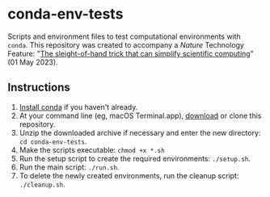 # conda-env-tests

Scripts and environment files to test computational environments with `conda`. This repository was created to accompany a _Nature_ Technology Feature: "[The sleight-of-hand trick that can simplify scientific computing](https://www.nature.com/articles/d41586-023-01469-0)" (01 May 2023).

## Instructions
1. [Install conda](https://docs.conda.io/projects/conda/en/latest/user-guide/install/index.html) if you haven't already.
2. At your command line (eg, macOS Terminal.app), [download](https://github.com/jperkel/conda-env-tests/archive/refs/heads/main.zip) or clone this repository. 
3. Unzip the downloaded archive if necessary and enter the new directory: `cd conda-env-tests`. 
4. Make the scripts executable: `chmod +x *.sh`
5. Run the setup script to create the required environments: `./setup.sh`. 
6. Run the main script: `./run.sh`.
7. To delete the newly created environments, run the cleanup script: `./cleanup.sh`. 
